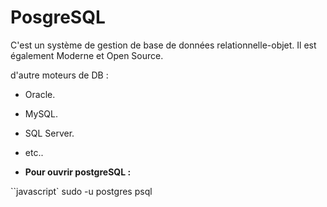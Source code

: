 # PosgreSQL

C'est un système de gestion de base de données relationnelle-objet. Il est également Moderne et Open Source.

d'autre moteurs de DB :

-   Oracle.
-   MySQL.
-   SQL Server.
-   etc..

-   **Pour ouvrir postgreSQL :**

``javascript`
sudo -u postgres psql
```
